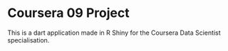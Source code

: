 # Coursera 09 Project

This is a dart application made in R Shiny for the Coursera Data Scientist specialisation.